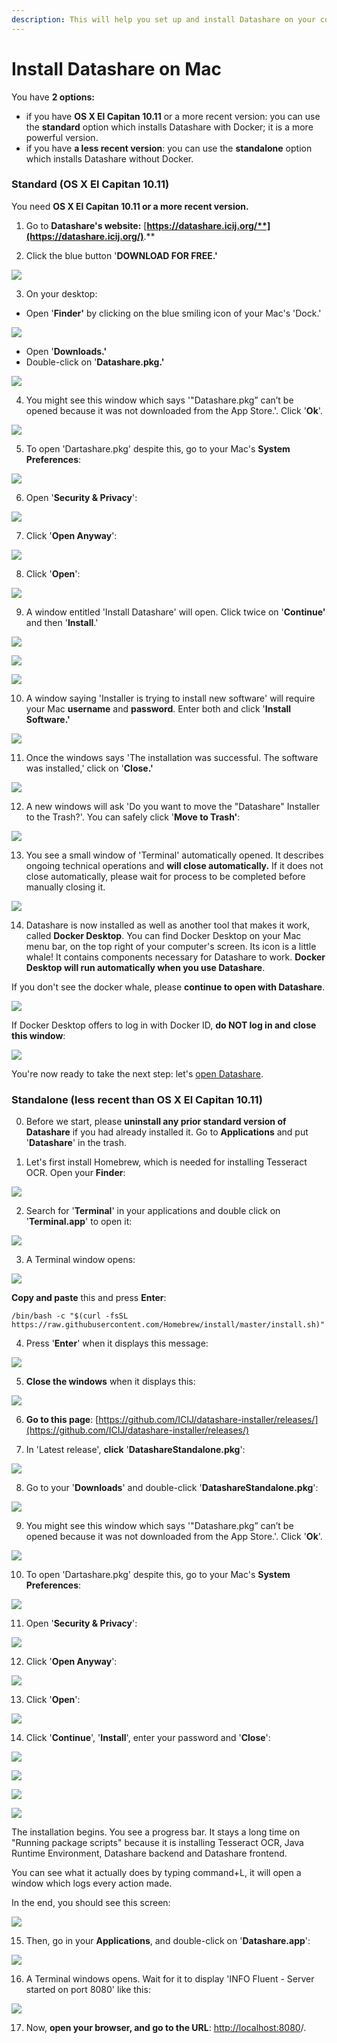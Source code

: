 ```yaml
---
description: This will help you set up and install Datashare on your computer.
---
```


# Install Datashare on Mac

You have **2 options:**

* if you have **OS X El Capitan 10.11** or a more recent version: you can use the **standard** option which installs Datashare with Docker; it is a more powerful version.
* if you have **a less recent version**: you can use the **standalone** option which installs Datashare without Docker.

### Standard \(OS X El Capitan 10.11\)

You need **OS X El Capitan 10.11 or a more recent version.**  
  
1. Go to **Datashare's website:** [**https://datashare.icij.org/**](https://datashare.icij.org/)**.**

2. Click the blue button '**DOWNLOAD FOR FREE.'**

![](../.gitbook/assets/screen-shot-2019-02-01-at-11.29.25-am.png)

3.  On your desktop:

* Open '**Finder'** by clicking on the blue smiling icon of your Mac's 'Dock.'

![](../.gitbook/assets/screen-shot-2019-01-14-at-10.09.55-pm.png)

* Open '**Downloads.'**
* Double-click on '**Datashare.pkg.'**

![](../.gitbook/assets/pkg.png)

4. You might see this window which says '"Datashare.pkg” can’t be opened because it was not downloaded from the App Store.'. Click '**Ok**'.

![](../.gitbook/assets/screenshot-2020-01-09-at-14.50.18.png)

5. To open 'Dartashare.pkg' despite this, go to your Mac's **System Preferences**:

![](../.gitbook/assets/screenshot-2020-01-09-at-14.41.59.png)

6. Open '**Security & Privacy**':

![](../.gitbook/assets/screenshot-2020-01-09-at-14.42.10.png)

7. Click '**Open Anyway**':

![](../.gitbook/assets/screenshot-2020-01-09-at-14.42.22.png)

8. Click '**Open**':

![](../.gitbook/assets/screenshot-2020-01-09-at-14.42.29.png)

9. A window entitled 'Install Datashare' will open. Click twice on '**Continue'** and then '**Install**.'

![](../.gitbook/assets/inst1.png)

![](../.gitbook/assets/inst2.png)

![](../.gitbook/assets/group-43.png)

10. A window saying 'Installer is trying to install new software' will require your Mac **username** and **password**. Enter both and click '**Install Software.'**

![](../.gitbook/assets/inst31.png)

11. Once the windows says 'The installation was successful. The software was installed,' click on '**Close.'**

![](../.gitbook/assets/inst-212.png)

12. A new windows will ask 'Do you want to move the "Datashare" Installer to the Trash?'. You can safely click '**Move to Trash'**:

![](../.gitbook/assets/inst-2121.png)

13. You see a small window of 'Terminal' automatically opened. It describes ongoing technical operations and **will close automatically.** If it does not close automatically, please wait for process to be completed before manually closing it.

![](../.gitbook/assets/inst-12131.png)

14. Datashare is now installed as well as another tool that makes it work, called **Docker Desktop**. You can find Docker Desktop on your Mac menu bar, on the top right of your computer's screen. Its icon is a little whale! It contains components necessary for Datashare to work. **Docker Desktop will run automatically when you use Datashare**. 

If you don't see the docker whale, please **continue to open with Datashare**.

![](../.gitbook/assets/how-do-i-install-datashare_mac_dock.png)

If Docker Desktop offers to log in with Docker ID, **do NOT log in and** **close this window**: 

![](../.gitbook/assets/screen-shot-2019-02-01-at-10.29.43-am.png)

You're now ready to take the next step: let's [open Datashare](https://icij.gitbook.io/datashare/mac/open-datashare-on-mac).

### 

### 

### Standalone \(less recent than OS X El Capitan 10.11\)

 0. Before we start, please **uninstall any prior standard version of Datashare** if you had already installed it. Go to **Applications** and put '**Datashare**' in the trash.

 1. Let's first install Homebrew, which is needed for installing Tesseract OCR. Open your **Finder**:

![](../.gitbook/assets/screenshot-2020-04-03-at-16.55.39.png)

 2. Search for '**Terminal**' in your applications and double click on '**Terminal.app**' to open it:

![](../.gitbook/assets/screenshot-2020-04-03-at-16.54.02.png)

 3. A Terminal window opens:

![](../.gitbook/assets/screenshot-2020-04-03-at-16.56.50.png)

**Copy and paste** this and press **Enter**: 

```text
/bin/bash -c "$(curl -fsSL https://raw.githubusercontent.com/Homebrew/install/master/install.sh)"
```

 4. Press '**Enter**' when it displays this message:

![](../.gitbook/assets/screenshot-2020-04-03-at-17.09.56.png)

 5. **Close the windows** when it displays this:

![](../.gitbook/assets/screenshot-2020-04-03-at-17.10.26.png)

6. **Go to this page**: [https://github.com/ICIJ/datashare-installer/releases/](https://github.com/ICIJ/datashare-installer/releases/)

7. In 'Latest release', **click** '**DatashareStandalone.pkg**':

![](../.gitbook/assets/screenshot-2020-04-03-at-17.02.23.png)

  8. Go to your '**Downloads**' and double-click '**DatashareStandalone.pkg**':

![](../.gitbook/assets/screenshot-2020-04-03-at-17.34.40.png)

9. You might see this window which says '"Datashare.pkg” can’t be opened because it was not downloaded from the App Store.'. Click '**Ok**'.

![](../.gitbook/assets/screenshot-2020-01-09-at-14.50.18.png)

10. To open 'Dartashare.pkg' despite this, go to your Mac's **System Preferences**:

![](../.gitbook/assets/screenshot-2020-01-09-at-14.41.59.png)

11. Open '**Security & Privacy**':

![](../.gitbook/assets/screenshot-2020-01-09-at-14.42.10.png)

12. Click '**Open Anyway**':

![](../.gitbook/assets/screenshot-2020-01-09-at-14.42.22.png)

13. Click '**Open**':

![](../.gitbook/assets/screenshot-2020-01-09-at-14.42.29.png)

 

14. Click '**Continue**', '**Install**', enter your password and '**Close**':

![](../.gitbook/assets/screenshot-2020-04-03-at-17.41.03.png)

![](../.gitbook/assets/screenshot-2020-04-03-at-17.41.10.png)

![](../.gitbook/assets/screenshot-2020-04-03-at-17.41.16.png)

![](../.gitbook/assets/screenshot-2020-04-03-at-17.41.23.png)

The installation begins. You see a progress bar. It stays a long time on "Running package scripts" because it is installing Tesseract OCR, Java Runtime Environment, Datashare backend and Datashare frontend.

You can see what it actually does by typing command+L, it will open a window which logs every action made. 

In the end, you should see this screen:

![](../.gitbook/assets/screenshot-2020-04-03-at-17.42.02.png)

15. Then, go in your **Applications**, and double-click on '**Datashare.app**':

![](../.gitbook/assets/screenshot-2020-04-03-at-17.49.29.png)

16. A Terminal windows opens. Wait for it to display 'INFO  Fluent - Server started on port 8080' like this:

![](../.gitbook/assets/screenshot-2020-04-03-at-17.51.46.png)

 17.  Now, **open your browser, and go to the URL**: [http://localhost:8080](http://localhost:8080/#/)/. 

